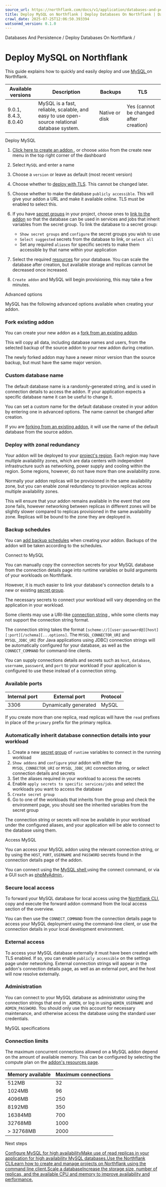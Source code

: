```yaml
---
source_url: https://northflank.com/docs/v1/application/databases-and-persistence/deploy-databases-on-northflank/deploy-mysql-on-northflank
title: Deploy MySQL on Northflank | Deploy Databases On Northflank | Databases And Persistence | Northflank Application docs
crawl_date: 2025-07-25T12:06:50.393394
watsonmd_version: 0.1.0
---
```


Databases And Persistence / Deploy Databases On Northflank / 

# Deploy MySQL on Northflank

This guide explains how to quickly and easily deploy and use [MySQL ](https://www.mysql.com/) on Northflank.

Available versions| Description| Backups| TLS  
---|---|---|---  
9.0.1, 8.4.3, 8.0.40| MySQL is a fast, reliable, scalable, and easy to use open-source relational database system.| Native or disk| Yes (cannot be changed after creation)  
  
Deploy MySQL

  1. [Click here to create an addon ](https://app.northflank.com/s/project/create/addon), or choose `addon` from the create new menu in the top right corner of the dashboard
  2. Select `MySQL` and enter a name

  3. Choose a `version` or leave as default (most recent version)

  4. Choose whether to [deploy with TLS](../connect-database-secrets-to-workloads#enable-tls). This cannot be changed later.

  5. Choose whether to make the database `publicly accessible`. This will give your addon a URL and make it available online. TLS must be enabled to select this.

  6. If you have [secret groups](../../secure/manage-secret-groups) in your project, choose ones to [link to the addon](../connect-database-secrets-to-workloads#link-database-secrets-to-a-secret-group) so that the database can be used in services and jobs that inherit variables from the secret group. To link the database to a secret group:

     * `Show secret groups` and `configure` the secret groups you wish to use
     * `Select suggested` secrets from the database to link, or `select all`
     * Set any required `aliases` for specific secrets to make them accessible by that name within your application
  7. Select the required [resources](../scale-a-database) for your database. You can scale the database after creation, but available storage and replicas cannot be decreased once increased.

  8. `Create addon` and MySQL will begin provisioning, this may take a few minutes.



Advanced options

MySQL has the following advanced options available when creating your addon.

### Fork existing addon

You can create your new addon as a [fork from an existing addon](../fork-an-addon).

This will copy all data, including database names and users, from the selected backup of the source addon to your new addon during creation.

The newly forked addon may have a newer minor version than the source backup, but must have the same major version.

### Custom database name

The default database name is a randomly-generated string, and is used in connection details to access the addon. If your application expects a specific database name it can be useful to change it.

You can set a custom name for the default database created in your addon by entering one in advanced options. The name cannot be changed after creation.

If you are [forking from an existing addon](../fork-an-addon), it will use the name of the default database from the source addon.

### Deploy with zonal redundancy

Your addon will be deployed to your [project's region](../../run/deploy-to-a-region). Each region may have multiple availability zones, which are data centers with independent infrastructure such as networking, power supply and cooling within the region. Some regions, however, do not have more than one availability zone.

Normally your addon replicas will be provisioned in the same availability zone, but you can enable zonal redundancy to provision replicas across multiple availability zones.

This will ensure that your addon remains available in the event that one zone fails, however networking between replicas in different zones will be slightly slower compared to replicas provisioned in the same availability zone. Replicas will be bound to the zone they are deployed in.

### Backup schedules

You can [add backup schedules](../backup-restore-and-import-data#schedule-backups) when creating your addon. Backups of the addon will be taken according to the schedules.

Connect to MySQL

You can manually copy the connection secrets for your MySQL database from the connection details page into runtime variables or build arguments of your workloads on Northflank.

However, it is much easier to link your database's connection details to a new or existing [secret group](../connect-database-secrets-to-workloads#link-database-secrets-to-a-secret-group).

The necessary secrets to connect your workload will vary depending on the application in your workload.

Some clients may use a URI-like [connection string ](https://dev.mysql.com/doc/refman/8.0/en/connecting-using-uri-or-key-value-pairs.html), while some clients may not support the connection string format.

The connection string takes the format `[scheme://][user:password@][host][:port][/schema][...options]`. The `MYSQL_CONNECTOR_URI` and `MYSQL_JDBC_URI` (for Java applications using JDBC) connection strings will be automatically configured for your database, as well as the `CONNECT_COMMAND` for command-line clients.

You can supply connections details and secrets such as `host`, `database`, `username`, `password`, and `port` to your workload if your application is configured to use these instead of a connection string.

### Available ports

Internal port| External port| Protocol  
---|---|---  
3306| Dynamically generated| MySQL  
  
If you create more than one replica, read replicas will have the `read` prefixes in place of the `primary` prefix for the primary replica.

### Automatically inherit database connection details into your workload

  1. Create a new [secret group](../../secure/manage-secret-groups) of `runtime` variables to connect in the running workload
  2. `Show addons` and `configure` your addon with either the `MYSQL_CONNECTOR_URI` or `MYSQL_JDBC_URI` connection string, or select connection details and secrets
  3. Set the aliases required in your workload to access the secrets
  4. Enable `apply secrets to specific services/jobs` and select the workloads you want to access the database
  5. `Create secret group`
  6. Go to one of the workloads that inherits from the group and check the environment page, you should see the inherited variables from the secret group



The connection string or secrets will now be available in your workload under the configured aliases, and your application will be able to connect to the database using them.

Access MySQL

You can access your MySQL addon using the relevant connection string, or by using the `HOST`, `PORT`, `USERNAME` and `PASSWORD` secrets found in the connection details page of the addon.

You can connect using the [MySQL shell ](https://dev.mysql.com/doc/mysql-shell/8.0/en/) using the connect command, or via a GUI such as [phpMyAdmin ](https://www.phpmyadmin.net/).

### Secure local access

To forward your MySQL database for local access using the [Northflank CLI](../../../api/use-the-cli), copy and execute the forward addon command from the local access section of the overview.

You can then use the `CONNECT_COMMAND` from the connection details page to access your MySQL deployment using the command-line client, or use the connection details in your local development environment.

### External access

To access your MySQL database externally it must have been created with TLS enabled. If so, you can enable `publicly accessible` on the settings page under networking. External connection strings will appear in the addon's connection details page, as well as an external port, and the host will now resolve externally.

### Administration

You can connect to your MySQL database as administrator using the connection strings that end in `_ADMIN`, or log in using `ADMIN_USERNAME` and `ADMIN_PASSWORD`. You should only use this account for necessary maintenance, and otherwise access the database using the standard user credentials.

MySQL specifications

### Connection limits

The maximum concurrent connections allowed on a MySQL addon depend on the amount of available memory. This can be configured by selecting the compute plan on the [addon's resources page](../scale-a-database).

Memory available| Maximum connections  
---|---  
512MB| 32  
1024MB| 96  
4096MB| 250  
8192MB| 350  
16384MB| 700  
32768MB| 1000  
> 32768MB| 2000  
  
Next steps

[Configure MySQL for high availabilityMake use of read replicas in your application for high availability MySQL databases.](/docs/v1/application/databases-and-persistence/configure-addons-for-high-availability#mysql)[Use the Northflank CLILearn how to create and manage projects on Northflank using the command line client.](/docs/v1/api/use-the-cli)[Scale a databaseIncrease the storage size, number of replicas, and the available CPU and memory to improve availability and performance.](/docs/v1/application/databases-and-persistence/scale-a-database)